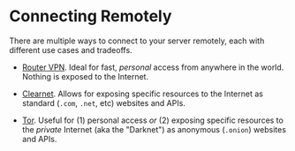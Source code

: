 # Connecting Remotely

There are multiple ways to connect to your server remotely, each with different use cases and tradeoffs.

- [Router VPN](./router-vpn.md). Ideal for fast, _personal_ access from anywhere in the world. Nothing is exposed to the Internet.

- [Clearnet](./clearnet.md). Allows for exposing specific resources to the Internet as standard (`.com`, `.net`, etc) websites and APIs.

- [Tor](./tor.md). Useful for (1) personal access _or_ (2) exposing specific resources to the _private_ Internet (aka the "Darknet") as anonymous (`.onion`) websites and APIs.
